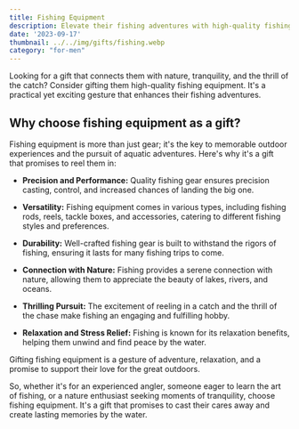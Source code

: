 ```yaml
---
title: Fishing Equipment
description: Elevate their fishing adventures with high-quality fishing gear.
date: '2023-09-17'
thumbnail: ../../img/gifts/fishing.webp
category: "for-men"
---
```

Looking for a gift that connects them with nature, tranquility, and the thrill of the catch? Consider gifting them high-quality fishing equipment. It's a practical yet exciting gesture that enhances their fishing adventures.

## Why choose fishing equipment as a gift?

Fishing equipment is more than just gear; it's the key to memorable outdoor experiences and the pursuit of aquatic adventures. Here's why it's a gift that promises to reel them in:

- **Precision and Performance:** Quality fishing gear ensures precision casting, control, and increased chances of landing the big one.

- **Versatility:** Fishing equipment comes in various types, including fishing rods, reels, tackle boxes, and accessories, catering to different fishing styles and preferences.

- **Durability:** Well-crafted fishing gear is built to withstand the rigors of fishing, ensuring it lasts for many fishing trips to come.

- **Connection with Nature:** Fishing provides a serene connection with nature, allowing them to appreciate the beauty of lakes, rivers, and oceans.

- **Thrilling Pursuit:** The excitement of reeling in a catch and the thrill of the chase make fishing an engaging and fulfilling hobby.

- **Relaxation and Stress Relief:** Fishing is known for its relaxation benefits, helping them unwind and find peace by the water.

Gifting fishing equipment is a gesture of adventure, relaxation, and a promise to support their love for the great outdoors.

So, whether it's for an experienced angler, someone eager to learn the art of fishing, or a nature enthusiast seeking moments of tranquility, choose fishing equipment. It's a gift that promises to cast their cares away and create lasting memories by the water.
